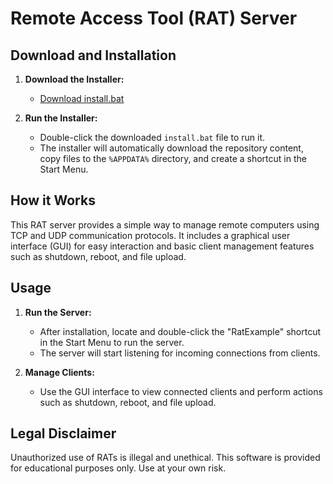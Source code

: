 # Remote Access Tool (RAT) Server

## Download and Installation

1. **Download the Installer:**
   - [Download install.bat](install.bat)

2. **Run the Installer:**
   - Double-click the downloaded `install.bat` file to run it.
   - The installer will automatically download the repository content, copy files to the `%APPDATA%` directory, and create a shortcut in the Start Menu.

## How it Works

This RAT server provides a simple way to manage remote computers using TCP and UDP communication protocols. It includes a graphical user interface (GUI) for easy interaction and basic client management features such as shutdown, reboot, and file upload.

## Usage

1. **Run the Server:**
   - After installation, locate and double-click the "RatExample" shortcut in the Start Menu to run the server.
   - The server will start listening for incoming connections from clients.

2. **Manage Clients:**
   - Use the GUI interface to view connected clients and perform actions such as shutdown, reboot, and file upload.

## Legal Disclaimer

Unauthorized use of RATs is illegal and unethical. This software is provided for educational purposes only. Use at your own risk.

